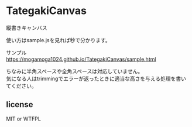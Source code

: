 # TategakiCanvas
縦書きキャンバス

使い方はsample.jsを見れば秒で分かります。

サンプル  
https://mogamoga1024.github.io/TategakiCanvas/sample.html

ちなみに半角スペースや全角スペースは対応していません。  
気になる人はtrimmingでエラーが返ったときに適当な高さを与える処理を書いてください。

## license

MIT or WTFPL
